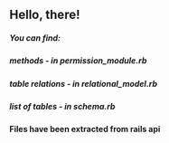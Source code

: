 ## Hello, there!

##### You can find:
##### methods         - in permission_module.rb
##### table relations - in relational_model.rb
##### list of tables  - in schema.rb

#### Files have been extracted from rails api
